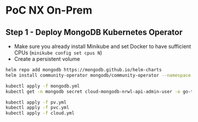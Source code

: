 # PoC NX On-Prem

## Step 1 - Deploy MongoDB Kubernetes Operator

- Make sure you already install Minikube and set Docker to have sufficient CPUs (`minikube config set cpus N`)
- Create a persistent volume

```sh
helm repo add mongodb https://mongodb.github.io/helm-charts
helm install community-operator mongodb/community-operator --namespace mongodb --create-namespace

kubectl apply -f mongodb.yml
kubectl get -n mongodb secret cloud-mongodb-nrwl-api-admin-user -o go-template='{{range $k,$v := .data}}{{"### "}}{{$k}}{{"n"}}{{$v|base64decode}}{{"nn"}}{{end}}'

kubectl apply -f pv.yml
kubectl apply -f pvc.yml
kubectl apply -f cloud.yml
```
